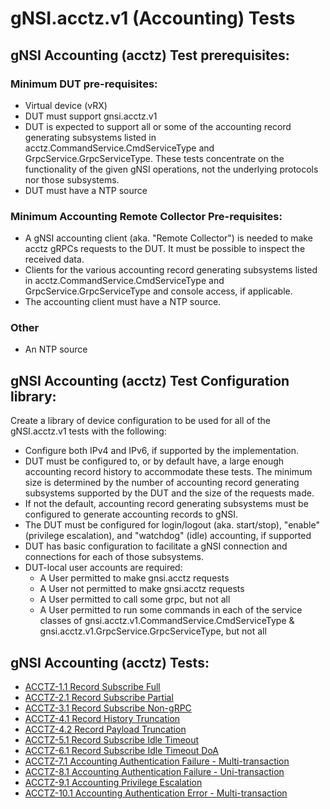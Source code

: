 # gNSI.acctz.v1 (Accounting) Tests

## gNSI Accounting (acctz) Test prerequisites:

### Minimum DUT pre-requisites:

- Virtual device (vRX)
- DUT must support gnsi.acctz.v1
- DUT is expected to support all or some of the accounting record generating subsystems listed in acctz.CommandService.CmdServiceType and GrpcService.GrpcServiceType.  These tests concentrate on the functionality of the given gNSI operations, not the underlying protocols nor those subsystems.
- DUT must have a NTP source

### Minimum Accounting Remote Collector Pre-requisites:
- A gNSI accounting client (aka. "Remote Collector") is needed to make acctz gRPCs requests to the DUT.  It must be possible to inspect the received data.
- Clients for the various accounting record generating subsystems listed in acctz.CommandService.CmdServiceType and GrpcService.GrpcServiceType and console access, if applicable.
- The accounting client must have a NTP source.

### Other
- An NTP source

## gNSI Accounting (acctz) Test Configuration library:

Create a library of device configuration to be used for all of the gNSI.acctz.v1 tests with the following:

- Configure both IPv4 and IPv6, if supported by the implementation.
- DUT must be configured to, or by default have, a large enough accounting record history to accommodate these tests.  The minimum size is determined by the number of accounting record generating subsystems supported by the DUT and the size of the requests made.
- If not the default, accounting record generating subsystems must be configured to generate accounting records to gNSI.
- The DUT must be configured for login/logout (aka. start/stop), "enable" (privilege escalation), and "watchdog" (idle) accounting, if supported
- DUT has basic configuration to facilitate a gNSI connection and connections for each of those subsystems.
- DUT-local user accounts are required:
	- A User permitted to make gnsi.acctz requests
	- A User not permitted to make gnsi.acctz requests
	- A User permitted to call some grpc, but not all
	- A User permitted to run some commands in each of the service classes of gnsi.acctz.v1.CommandService.CmdServiceType & gnsi.acctz.v1.GrpcService.GrpcServiceType, but not all

## gNSI Accounting (acctz) Tests:
- [ACCTZ-1.1 Record Subscribe Full](tests/record_subscribe_full)
- [ACCTZ-2.1 Record Subscribe Partial](tests/record_subscribe_partial)
- [ACCTZ-3.1 Record Subscribe Non-gRPC](tests/record_subscribe_non_grpc)
- [ACCTZ-4.1 Record History Truncation](tests/record_history_truncation)
- [ACCTZ-4.2 Record Payload Truncation](tests/record_payload_truncation)
- [ACCTZ-5.1 Record Subscribe Idle Timeout](tests/RecordSubscribeIdleTimeout/)
- [ACCTZ-6.1 Record Subscribe Idle Timeout DoA](tests/RecordSubscribeIdleTimeoutDoA/)
- [ACCTZ-7.1 Accounting Authentication Failure - Multi-transaction](tests/AccountingAuthenFailMulti/)
- [ACCTZ-8.1 Accounting Authentication Failure - Uni-transaction](tests/AccountingAuthenFailUni/)
- [ACCTZ-9.1 Accounting Privilege Escalation](tests/AccountingPrivEscalation/)
- [ACCTZ-10.1 Accounting Authentication Error - Multi-transaction](tests/AccountingAuthenErrorMulti/)
